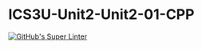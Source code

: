 # ICS3U-Unit2-Unit2-01-CPP

[![GitHub's Super Linter](https://github.com/Samuel-Webster-178/ICS3U-Unit2-Unit2-01-CPP/workflows/GitHub's%20Super%20Linter/badge.svg)](https://github.com/Samuel-Webster-178/ICS3U-Unit2-Unit2-01-CPP/actions)
